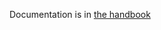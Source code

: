 Documentation is in [the handbook](https://about.gitlab.com/handbook/business-technology/data-team/platform/#data-pump)
